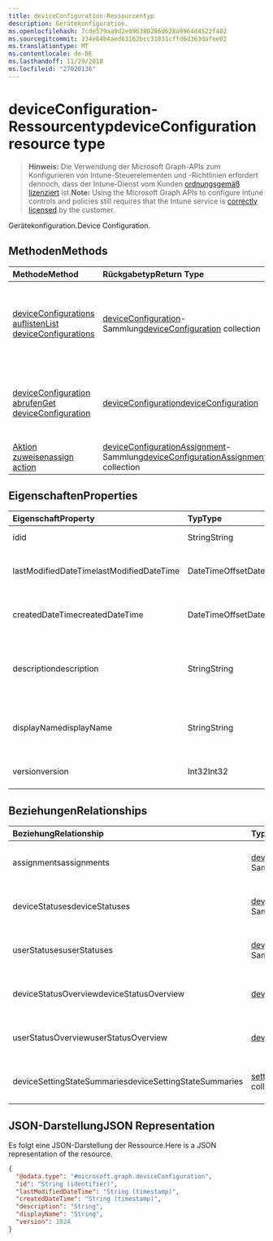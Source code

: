 ```yaml
---
title: deviceConfiguration-Ressourcentyp
description: Gerätekonfiguration.
ms.openlocfilehash: 7cde579aa9d2e096380286d628a9964d4522f402
ms.sourcegitcommit: 334e84b4aed63162bcc31831cffd6d363dafee02
ms.translationtype: MT
ms.contentlocale: de-DE
ms.lasthandoff: 11/29/2018
ms.locfileid: "27020136"
---
```

# <a name="deviceconfiguration-resource-type"></a><span data-ttu-id="54499-103">deviceConfiguration-Ressourcentyp</span><span class="sxs-lookup"><span data-stu-id="54499-103">deviceConfiguration resource type</span></span>

> <span data-ttu-id="54499-104">**Hinweis:** Die Verwendung der Microsoft Graph-APIs zum Konfigurieren von Intune-Steuerelementen und -Richtlinien erfordert dennoch, dass der Intune-Dienst vom Kunden [ordnungsgemäß lizenziert](https://go.microsoft.com/fwlink/?linkid=839381) ist.</span><span class="sxs-lookup"><span data-stu-id="54499-104">**Note:** Using the Microsoft Graph APIs to configure Intune controls and policies still requires that the Intune service is [correctly licensed](https://go.microsoft.com/fwlink/?linkid=839381) by the customer.</span></span>

<span data-ttu-id="54499-105">Gerätekonfiguration.</span><span class="sxs-lookup"><span data-stu-id="54499-105">Device Configuration.</span></span>
## <a name="methods"></a><span data-ttu-id="54499-106">Methoden</span><span class="sxs-lookup"><span data-stu-id="54499-106">Methods</span></span>
|<span data-ttu-id="54499-107">Methode</span><span class="sxs-lookup"><span data-stu-id="54499-107">Method</span></span>|<span data-ttu-id="54499-108">Rückgabetyp</span><span class="sxs-lookup"><span data-stu-id="54499-108">Return Type</span></span>|<span data-ttu-id="54499-109">Beschreibung</span><span class="sxs-lookup"><span data-stu-id="54499-109">Description</span></span>|
|:---|:---|:---|
|[<span data-ttu-id="54499-110">deviceConfigurations auflisten</span><span class="sxs-lookup"><span data-stu-id="54499-110">List deviceConfigurations</span></span>](../api/intune-deviceconfig-deviceconfiguration-list.md)|<span data-ttu-id="54499-111">[deviceConfiguration](../resources/intune-deviceconfig-deviceconfiguration.md)-Sammlung</span><span class="sxs-lookup"><span data-stu-id="54499-111">[deviceConfiguration](../resources/intune-deviceconfig-deviceconfiguration.md) collection</span></span>|<span data-ttu-id="54499-112">Auflisten von Eigenschaften und Beziehungen der [deviceConfiguration](../resources/intune-deviceconfig-deviceconfiguration.md)-Objekte.</span><span class="sxs-lookup"><span data-stu-id="54499-112">List properties and relationships of the [deviceConfiguration](../resources/intune-deviceconfig-deviceconfiguration.md) objects.</span></span>|
|[<span data-ttu-id="54499-113">deviceConfiguration abrufen</span><span class="sxs-lookup"><span data-stu-id="54499-113">Get deviceConfiguration</span></span>](../api/intune-deviceconfig-deviceconfiguration-get.md)|[<span data-ttu-id="54499-114">deviceConfiguration</span><span class="sxs-lookup"><span data-stu-id="54499-114">deviceConfiguration</span></span>](../resources/intune-deviceconfig-deviceconfiguration.md)|<span data-ttu-id="54499-115">Lesen von Eigenschaften und Beziehungen des [deviceConfiguration](../resources/intune-deviceconfig-deviceconfiguration.md)-Objekts.</span><span class="sxs-lookup"><span data-stu-id="54499-115">Read properties and relationships of the [deviceConfiguration](../resources/intune-deviceconfig-deviceconfiguration.md) object.</span></span>|
|[<span data-ttu-id="54499-116">Aktion zuweisen</span><span class="sxs-lookup"><span data-stu-id="54499-116">assign action</span></span>](../api/intune-deviceconfig-deviceconfiguration-assign.md)|<span data-ttu-id="54499-117">[deviceConfigurationAssignment](../resources/intune-deviceconfig-deviceconfigurationassignment.md)-Sammlung</span><span class="sxs-lookup"><span data-stu-id="54499-117">[deviceConfigurationAssignment](../resources/intune-deviceconfig-deviceconfigurationassignment.md) collection</span></span>|<span data-ttu-id="54499-118">Noch nicht dokumentiert</span><span class="sxs-lookup"><span data-stu-id="54499-118">Not yet documented</span></span>|

## <a name="properties"></a><span data-ttu-id="54499-119">Eigenschaften</span><span class="sxs-lookup"><span data-stu-id="54499-119">Properties</span></span>
|<span data-ttu-id="54499-120">Eigenschaft</span><span class="sxs-lookup"><span data-stu-id="54499-120">Property</span></span>|<span data-ttu-id="54499-121">Typ</span><span class="sxs-lookup"><span data-stu-id="54499-121">Type</span></span>|<span data-ttu-id="54499-122">Beschreibung</span><span class="sxs-lookup"><span data-stu-id="54499-122">Description</span></span>|
|:---|:---|:---|
|<span data-ttu-id="54499-123">id</span><span class="sxs-lookup"><span data-stu-id="54499-123">id</span></span>|<span data-ttu-id="54499-124">String</span><span class="sxs-lookup"><span data-stu-id="54499-124">String</span></span>|<span data-ttu-id="54499-125">Schlüssel der Entität</span><span class="sxs-lookup"><span data-stu-id="54499-125">Key of the entity.</span></span>|
|<span data-ttu-id="54499-126">lastModifiedDateTime</span><span class="sxs-lookup"><span data-stu-id="54499-126">lastModifiedDateTime</span></span>|<span data-ttu-id="54499-127">DateTimeOffset</span><span class="sxs-lookup"><span data-stu-id="54499-127">DateTimeOffset</span></span>|<span data-ttu-id="54499-128">DateTime der letzten Änderung des Objekts.</span><span class="sxs-lookup"><span data-stu-id="54499-128">DateTime the object was last modified.</span></span>|
|<span data-ttu-id="54499-129">createdDateTime</span><span class="sxs-lookup"><span data-stu-id="54499-129">createdDateTime</span></span>|<span data-ttu-id="54499-130">DateTimeOffset</span><span class="sxs-lookup"><span data-stu-id="54499-130">DateTimeOffset</span></span>|<span data-ttu-id="54499-131">Datum und Uhrzeit der Erstellung des Objekts</span><span class="sxs-lookup"><span data-stu-id="54499-131">DateTime the object was created.</span></span>|
|<span data-ttu-id="54499-132">description</span><span class="sxs-lookup"><span data-stu-id="54499-132">description</span></span>|<span data-ttu-id="54499-133">String</span><span class="sxs-lookup"><span data-stu-id="54499-133">String</span></span>|<span data-ttu-id="54499-134">Vom Administrator bereitgestellte Beschreibung der Gerätekonfiguration.</span><span class="sxs-lookup"><span data-stu-id="54499-134">Admin provided description of the Device Configuration.</span></span>|
|<span data-ttu-id="54499-135">displayName</span><span class="sxs-lookup"><span data-stu-id="54499-135">displayName</span></span>|<span data-ttu-id="54499-136">String</span><span class="sxs-lookup"><span data-stu-id="54499-136">String</span></span>|<span data-ttu-id="54499-137">Vom Administrator bereitgestellter Name der Gerätekonfiguration</span><span class="sxs-lookup"><span data-stu-id="54499-137">Admin provided name of the device configuration.</span></span>|
|<span data-ttu-id="54499-138">version</span><span class="sxs-lookup"><span data-stu-id="54499-138">version</span></span>|<span data-ttu-id="54499-139">Int32</span><span class="sxs-lookup"><span data-stu-id="54499-139">Int32</span></span>|<span data-ttu-id="54499-140">Version der Gerätekonfiguration.</span><span class="sxs-lookup"><span data-stu-id="54499-140">Version of the device configuration.</span></span>|

## <a name="relationships"></a><span data-ttu-id="54499-141">Beziehungen</span><span class="sxs-lookup"><span data-stu-id="54499-141">Relationships</span></span>
|<span data-ttu-id="54499-142">Beziehung</span><span class="sxs-lookup"><span data-stu-id="54499-142">Relationship</span></span>|<span data-ttu-id="54499-143">Typ</span><span class="sxs-lookup"><span data-stu-id="54499-143">Type</span></span>|<span data-ttu-id="54499-144">Beschreibung</span><span class="sxs-lookup"><span data-stu-id="54499-144">Description</span></span>|
|:---|:---|:---|
|<span data-ttu-id="54499-145">assignments</span><span class="sxs-lookup"><span data-stu-id="54499-145">assignments</span></span>|<span data-ttu-id="54499-146">[deviceConfigurationAssignment](../resources/intune-deviceconfig-deviceconfigurationassignment.md)-Sammlung</span><span class="sxs-lookup"><span data-stu-id="54499-146">[deviceConfigurationAssignment](../resources/intune-deviceconfig-deviceconfigurationassignment.md) collection</span></span>|<span data-ttu-id="54499-147">Die Liste der Zuweisungen für das Gerätekonfigurationsprofil.</span><span class="sxs-lookup"><span data-stu-id="54499-147">The list of assignments for the device configuration profile.</span></span>|
|<span data-ttu-id="54499-148">deviceStatuses</span><span class="sxs-lookup"><span data-stu-id="54499-148">deviceStatuses</span></span>|<span data-ttu-id="54499-149">[deviceConfigurationDeviceStatus](../resources/intune-deviceconfig-deviceconfigurationdevicestatus.md)-Sammlung</span><span class="sxs-lookup"><span data-stu-id="54499-149">[deviceConfigurationDeviceStatus](../resources/intune-deviceconfig-deviceconfigurationdevicestatus.md) collection</span></span>|<span data-ttu-id="54499-150">Installationsstatus der Gerätekonfiguration nach Gerät.</span><span class="sxs-lookup"><span data-stu-id="54499-150">Device configuration installation status by device.</span></span>|
|<span data-ttu-id="54499-151">userStatuses</span><span class="sxs-lookup"><span data-stu-id="54499-151">userStatuses</span></span>|<span data-ttu-id="54499-152">[deviceConfigurationUserStatus](../resources/intune-deviceconfig-deviceconfigurationuserstatus.md)-Sammlung</span><span class="sxs-lookup"><span data-stu-id="54499-152">[deviceConfigurationUserStatus](../resources/intune-deviceconfig-deviceconfigurationuserstatus.md) collection</span></span>|<span data-ttu-id="54499-153">Gerät Konfiguration Installationsstatus durch Benutzer.</span><span class="sxs-lookup"><span data-stu-id="54499-153">Device configuration installation status by user.</span></span>|
|<span data-ttu-id="54499-154">deviceStatusOverview</span><span class="sxs-lookup"><span data-stu-id="54499-154">deviceStatusOverview</span></span>|[<span data-ttu-id="54499-155">deviceConfigurationDeviceOverview</span><span class="sxs-lookup"><span data-stu-id="54499-155">deviceConfigurationDeviceOverview</span></span>](../resources/intune-deviceconfig-deviceconfigurationdeviceoverview.md)|<span data-ttu-id="54499-156">Übersicht über Gerätestatus der Gerätekonfiguration</span><span class="sxs-lookup"><span data-stu-id="54499-156">Device Configuration devices status overview</span></span>|
|<span data-ttu-id="54499-157">userStatusOverview</span><span class="sxs-lookup"><span data-stu-id="54499-157">userStatusOverview</span></span>|[<span data-ttu-id="54499-158">deviceConfigurationUserOverview</span><span class="sxs-lookup"><span data-stu-id="54499-158">deviceConfigurationUserOverview</span></span>](../resources/intune-deviceconfig-deviceconfigurationuseroverview.md)|<span data-ttu-id="54499-159">Übersicht über Benutzerstatus der Gerätekonfiguration</span><span class="sxs-lookup"><span data-stu-id="54499-159">Device Configuration users status overview</span></span>|
|<span data-ttu-id="54499-160">deviceSettingStateSummaries</span><span class="sxs-lookup"><span data-stu-id="54499-160">deviceSettingStateSummaries</span></span>|<span data-ttu-id="54499-161">[settingStateDeviceSummary](../resources/intune-deviceconfig-settingstatedevicesummary.md)-Sammlung</span><span class="sxs-lookup"><span data-stu-id="54499-161">[settingStateDeviceSummary](../resources/intune-deviceconfig-settingstatedevicesummary.md) collection</span></span>|<span data-ttu-id="54499-162">Übersicht über den Status der Gerätekonfigurationseinstellungen der Geräte</span><span class="sxs-lookup"><span data-stu-id="54499-162">Device Configuration Setting State Device Summary</span></span>|

## <a name="json-representation"></a><span data-ttu-id="54499-163">JSON-Darstellung</span><span class="sxs-lookup"><span data-stu-id="54499-163">JSON Representation</span></span>
<span data-ttu-id="54499-164">Es folgt eine JSON-Darstellung der Ressource.</span><span class="sxs-lookup"><span data-stu-id="54499-164">Here is a JSON representation of the resource.</span></span>
<!-- {
  "blockType": "resource",
  "keyProperty": "id",
  "@odata.type": "microsoft.graph.deviceConfiguration"
}
-->
``` json
{
  "@odata.type": "#microsoft.graph.deviceConfiguration",
  "id": "String (identifier)",
  "lastModifiedDateTime": "String (timestamp)",
  "createdDateTime": "String (timestamp)",
  "description": "String",
  "displayName": "String",
  "version": 1024
}
```



